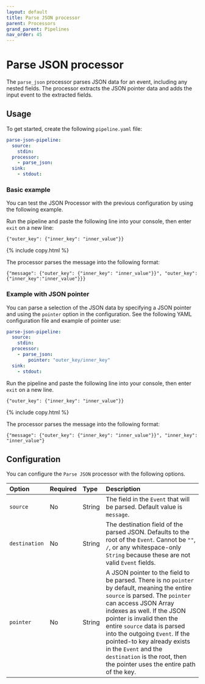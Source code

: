 ```yaml
---
layout: default
title: Parse JSON processor
parent: Processors
grand_parent: Pipelines
nav_order: 45
---
```


# Parse JSON processor

The `parse_json` processor parses JSON data for an event, including any nested fields. The processor extracts the JSON pointer data and adds the input event to the extracted fields.

## Usage

To get started, create the following `pipeline.yaml` file:

```yaml
parse-json-pipeline:
  source:
    stdin:
  processor:
    - parse_json:
  sink:
    - stdout:
```

### Basic example

You can test the JSON Processor with the previous configuration by using the following example.

Run the pipeline and paste the following line into your console, then enter `exit` on a new line:

```
{"outer_key": {"inner_key": "inner_value"}}
```
{% include copy.html %}

The processor parses the message into the following format:

```
{"message": {"outer_key": {"inner_key": "inner_value"}}", "outer_key":{"inner_key":"inner_value"}}}
```

### Example with JSON pointer

You can parse a selection of the JSON data by specifying a JSON pointer and using the `pointer` option in the configuration. See the following YAML configuration file and example of pointer use:

```yaml
parse-json-pipeline:
  source:
    stdin:
  processor:
    - parse_json:
        pointer: "outer_key/inner_key"
  sink:
    - stdout:
```

Run the pipeline and paste the following line into your console, then enter `exit` on a new line.

```
{"outer_key": {"inner_key": "inner_value"}}
```
{% include copy.html %}

The processor parses the message into the following format:

```
{"message": {"outer_key": {"inner_key": "inner_value"}}", "inner_key": "inner_value"}
```

## Configuration

You can configure the `Parse JSON` processor with the following options.

| Option | Required | Type | Description |
| :--- | :--- | :--- | :--- | 
| `source` | No | String | The field in the `Event` that will be parsed. Default value is `message`. |
| `destination` | No | String | The destination field of the parsed JSON. Defaults to the root of the `Event`. Cannot be `""`, `/`, or any whitespace-only `String` because these are not valid `Event` fields. |
| `pointer` | No | String | A JSON pointer to the field to be parsed. There is no `pointer` by default, meaning the entire `source` is parsed. The `pointer` can access JSON Array indexes as well. If the JSON pointer is invalid then the entire `source` data is parsed into the outgoing `Event`. If the pointed-to key already exists in the `Event` and the `destination` is the root, then the pointer uses the entire path of the key. |